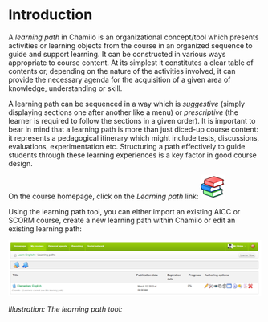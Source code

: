 # Introduction

A _learning path_ in Chamilo is an organizational concept/tool which presents activities or learning objects from the course in an organized sequence to guide and support learning. It can be constructed in various ways appropriate to course content. At its simplest it constitutes a clear table of contents or, depending on the nature of the activities involved, it can provide the necessary agenda for the acquisition of a given area of knowledge, understanding or skill.

A learning path can be sequenced in a way which is _suggestive_ \(simply displaying sections one after another like a menu\) or _prescriptive_ \(the learner is required to follow the sections in a given order\). It is important to bear in mind that a learning path is more than just diced-up course content: it represents a pedagogical itinerary which might include tests, discussions, evaluations, experimentation etc. Structuring a path effectively to guide students through these learning experiences is a key factor in good course design.

On the course homepage, click on the _Learning path_ link: ![](../../.gitbook/assets/graphics18.png)

Using the learning path tool, you can either import an existing AICC or SCORM course, create a new learning path within Chamilo or edit an existing learning path:

![](../../.gitbook/assets/graphics7.png)

_Illustration: The learning path tool:_

